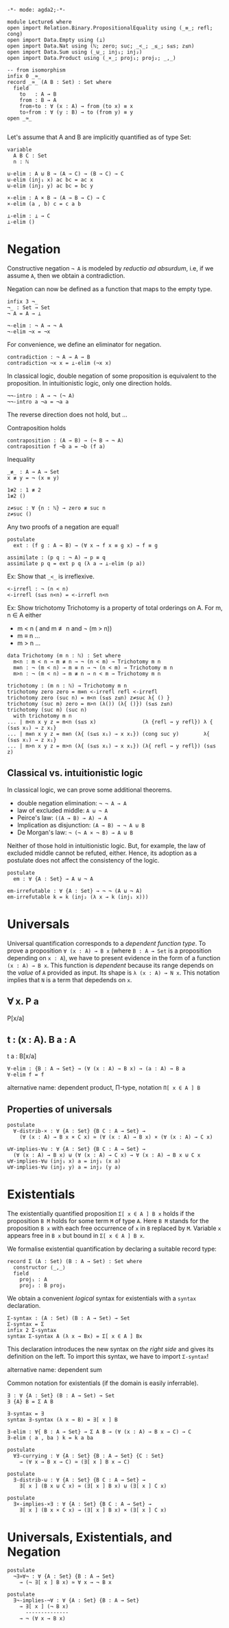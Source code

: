 	-*- mode: agda2;-*-

```
module Lecture6 where
open import Relation.Binary.PropositionalEquality using (_≡_; refl; cong)
open import Data.Empty using (⊥)
open import Data.Nat using (ℕ; zero; suc; _<_; _≤_; s≤s; z≤n)
open import Data.Sum using (_⊎_; inj₁; inj₂)
open import Data.Product using (_×_; proj₁; proj₂; _,_)

-- from isomorphism
infix 0 _≃_
record _≃_ (A B : Set) : Set where
  field
    to   : A → B
    from : B → A
    from∘to : ∀ (x : A) → from (to x) ≡ x
    to∘from : ∀ (y : B) → to (from y) ≡ y
open _≃_


```

Let's assume that A and B are implicitly quantified as of type Set:

```
variable
  A B C : Set
  n : ℕ
```

```
⊎-elim : A ⊎ B → (A → C) → (B → C) → C
⊎-elim (inj₁ x) ac bc = ac x
⊎-elim (inj₂ y) ac bc = bc y

×-elim : A × B → (A → B → C) → C
×-elim (a , b) c = c a b
```

```
⊥-elim : ⊥ → C
⊥-elim ()
```

# Negation

Constructive negation `¬ A` is modeled by *reductio ad absurdum*, i.e,
if we assume `A`, then we obtain a contradiction.


Negation can now be defined as a function that maps to the empty type.

```
infix 3 ¬_
¬_ : Set → Set
¬ A = A → ⊥

¬-elim : ¬ A → ¬ A
¬-elim ¬x = ¬x
```

For convenience, we define an eliminator for negation.

```
contradiction : ¬ A → A → B
contradiction ¬x x = ⊥-elim (¬x x)
```


In classical logic, double negation of some proposition is equivalent to the proposition.
In intuitionistic logic, only one direction holds.

```
¬¬-intro : A → ¬ (¬ A)
¬¬-intro a ¬a = ¬a a
```

The reverse direction does not hold, but ...


Contraposition holds

```
contraposition : (A → B) → (¬ B → ¬ A)
contraposition f ¬b a = ¬b (f a)
```

Inequality

```
_≢_ : A → A → Set
x ≢ y = ¬ (x ≡ y)

1≢2 : 1 ≢ 2
1≢2 ()

z≠suc : ∀ {n : ℕ} → zero ≢ suc n
z≠suc ()

```

Any two proofs of a negation are equal!

```
postulate
  ext : (f g : A → B) → (∀ x → f x ≡ g x) → f ≡ g

assimilate : (p q : ¬ A) → p ≡ q
assimilate p q = ext p q (λ a → ⊥-elim (p a))
```

Ex: Show that `_<_` is irreflexive.

```
<-irrefl : ¬ (n < n)
<-irrefl (s≤s n<n) = <-irrefl n<n
```

Ex: Show trichotomy
Trichotomy is a property of total orderings on A.
For m, n ∈ A either
* m < n ( and m ≢ n and ¬ (m > n))
* m ≡ n ...
* m > n ...

```
data Trichotomy (m n : ℕ) : Set where
  m<n : m < n → m ≢ n → ¬ (n < m) → Trichotomy m n
  m≡n : ¬ (m < n) → m ≡ n → ¬ (n < m) → Trichotomy m n
  m>n : ¬ (m < n) → m ≢ n → n < m → Trichotomy m n

trichotomy : (m n : ℕ) → Trichotomy m n
trichotomy zero zero = m≡n <-irrefl refl <-irrefl
trichotomy zero (suc n) = m<n (s≤s z≤n) z≠suc λ{ () }
trichotomy (suc m) zero = m>n (λ()) (λ{ ()}) (s≤s z≤n)
trichotomy (suc m) (suc n)
  with trichotomy m n
... | m<n x y z = m<n (s≤s x)               (λ {refl → y refl}) λ { (s≤s x₁) → z x₁}
... | m≡n x y z = m≡n (λ{ (s≤s x₁) → x x₁}) (cong suc y)        λ{ (s≤s x₁) → z x₁}
... | m>n x y z = m>n (λ{ (s≤s x₁) → x x₁}) (λ{ refl → y refl}) (s≤s z)
```

## Classical vs. intuitionistic logic

In classical logic, we can prove some additional theorems.
* double negation elimination:  `¬ ¬ A → A` 
* law of excluded middle: `A ⊎ ¬ A`
* Peirce's law: `((A → B) → A) → A`
* Implication as disjunction: `(A → B) → ¬ A ⊎ B`
* De Morgan's law: `¬ (¬ A × ¬ B) → A ⊎ B`

Neither of those hold in intuitionistic logic. But, for example, the law of excluded middle cannot be refuted, either.
Hence, its adoption as a postulate does not affect the consistency of the logic.

```
postulate
  em : ∀ {A : Set} → A ⊎ ¬ A
```

```
em-irrefutable : ∀ {A : Set} → ¬ ¬ (A ⊎ ¬ A)
em-irrefutable k = k (inj₂ (λ x → k (inj₁ x)))
```






# Universals

Universal quantification corresponds to a *dependent function type*.
To prove a proposition `∀ (x : A) → B x` (where `B : A → Set` is a proposition depending on `x : A`),
we have to present evidence in the form of a function ` (x : A) → B x `.
This function is *dependent* because its range depends on the *value* of `A` provided as input.
Its shape is `λ (x : A) → N x`. This notation implies that `N` is a term that depedends on `x`.

∀ x. P
a
----------------
P[x/a]


t : (x : A). B
a : A
----------------
t a : B[x/a]



```
∀-elim : {B : A → Set} → (∀ (x : A) → B x) → (a : A) → B a
∀-elim f = f
```


alternative name: dependent product, Π-type, notation `Π[ x ∈ A ] B`


## Properties of universals

```
postulate
  ∀-distrib-× : ∀ {A : Set} {B C : A → Set} →
    (∀ (x : A) → B x × C x) ≃ (∀ (x : A) → B x) × (∀ (x : A) → C x)
```

```
⊎∀-implies-∀⊎ : ∀ {A : Set} {B C : A → Set} →
  (∀ (x : A) → B x) ⊎ (∀ (x : A) → C x) → ∀ (x : A) → B x ⊎ C x
⊎∀-implies-∀⊎ (inj₁ x) a = inj₁ (x a)
⊎∀-implies-∀⊎ (inj₂ y) a = inj₂ (y a)
```

# Existentials

The existentially quantified proposition `Σ[ x ∈ A ] B x` holds
if the proposition `B M` holds for some term `M` of type `A`.
Here `B M` stands for the proposition `B x` with each free occurrence of `x` in `B` replaced by `M`.
Variable `x` appears free in `B x` but bound in `Σ[ x ∈ A ] B x`.

We formalise existential quantification by declaring a suitable record type:
```
record Σ (A : Set) (B : A → Set) : Set where
  constructor ⟨_,_⟩
  field
    proj₁ : A
    proj₂ : B proj₁
```

We obtain a convenient *logical* syntax for existentials with a `syntax` declaration.


```
Σ-syntax : (A : Set) (B : A → Set) → Set
Σ-syntax = Σ
infix 2 Σ-syntax
syntax Σ-syntax A (λ x → Bx) = Σ[ x ∈ A ] Bx
```

This declaration introduces the new syntax on *the right side* and gives its definition on the left.
To import this syntax, we have to import `Σ-syntax`!


alternative name: dependent sum

Common notation for existentials (if the domain is easily inferrable).

```
∃ : ∀ {A : Set} (B : A → Set) → Set
∃ {A} B = Σ A B

∃-syntax = ∃
syntax ∃-syntax (λ x → B) = ∃[ x ] B
```

```
∃-elim : ∀{ B : A → Set} → Σ A B → (∀ (x : A) → B x → C) → C
∃-elim ⟨ a , ba ⟩ k = k a ba
```


```
postulate
  ∀∃-currying : ∀ {A : Set} {B : A → Set} {C : Set}
    → (∀ x → B x → C) ≃ (∃[ x ] B x → C)
```

```
postulate
  ∃-distrib-⊎ : ∀ {A : Set} {B C : A → Set} →
    ∃[ x ] (B x ⊎ C x) ≃ (∃[ x ] B x) ⊎ (∃[ x ] C x)
```

```
postulate
  ∃×-implies-×∃ : ∀ {A : Set} {B C : A → Set} →
    ∃[ x ] (B x × C x) → (∃[ x ] B x) × (∃[ x ] C x)
```

# Universals, Existentials, and Negation

```
postulate
  ¬∃≃∀¬ : ∀ {A : Set} {B : A → Set}
    → (¬ ∃[ x ] B x) ≃ ∀ x → ¬ B x
```

```
postulate
  ∃¬-implies-¬∀ : ∀ {A : Set} {B : A → Set}
    → ∃[ x ] (¬ B x)
      --------------
    → ¬ (∀ x → B x)
```
